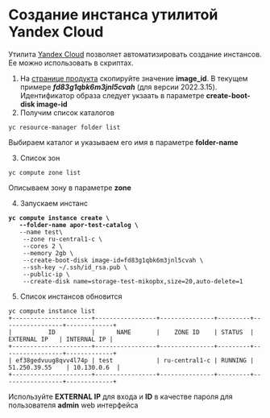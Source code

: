 # Создание инстанса утилитой Yandex Cloud

Утилита [Yandex Cloud](https://yandex.cloud/ru/docs/cli/cli-ref/managed-services/compute/instance/) позволяет автоматизировать создание инстансов. Ее можно использовать в скриптах.&#x20;

1. На [странице продукта](https://cloud.yandex.ru/marketplace/products/miko/mikopbx#product-ids) скопируйте значение **image\_id**. В текущем примере _**fd83g1qbk6m3jnl5cvah**_ (для версии 2022.3.15). Идентификатор образа следует укзаать в параметре **create-boot-disk image-id**
2. Получим список каталогов

```
yc resource-manager folder list
```

Выбираем каталог и указываем его имя в параметре **folder-name**

3. Список зон&#x20;

```
yc compute zone list 
```

Описываем зону в параметре **zone**

4. Запускаем инстанс&#x20;

<pre><code><strong>yc compute instance create \
</strong><strong>	--folder-name apor-test-catalog \
</strong>	--name test\
	--zone ru-central1-c \
	--cores 2 \
	--memory 2gb \
	--create-boot-disk image-id=fd83g1qbk6m3jnl5cvah \
	--ssh-key ~/.ssh/id_rsa.pub \
	--public-ip \
	--create-disk name=storage-test-mikopbx,size=20,auto-delete=1
</code></pre>

5. Список инстансов обновится&#x20;

```
yc compute instance list                 
+----------------------+-----------------+---------------+---------+-----------------+-------------+
|          ID          |      NAME       |    ZONE ID    | STATUS  |   EXTERNAL IP   | INTERNAL IP |
+----------------------+-----------------+---------------+---------+-----------------+-------------+
| ef38gedvuug8qvv4l74p | test            | ru-central1-c | RUNNING | 51.250.39.55    | 10.130.0.6  |
+----------------------+-----------------+---------------+---------+-----------------+-------------+
```

Используйте **EXTERNAL IP** для входа и **ID** в качестве пароля для пользователя **admin** web интерфейса
